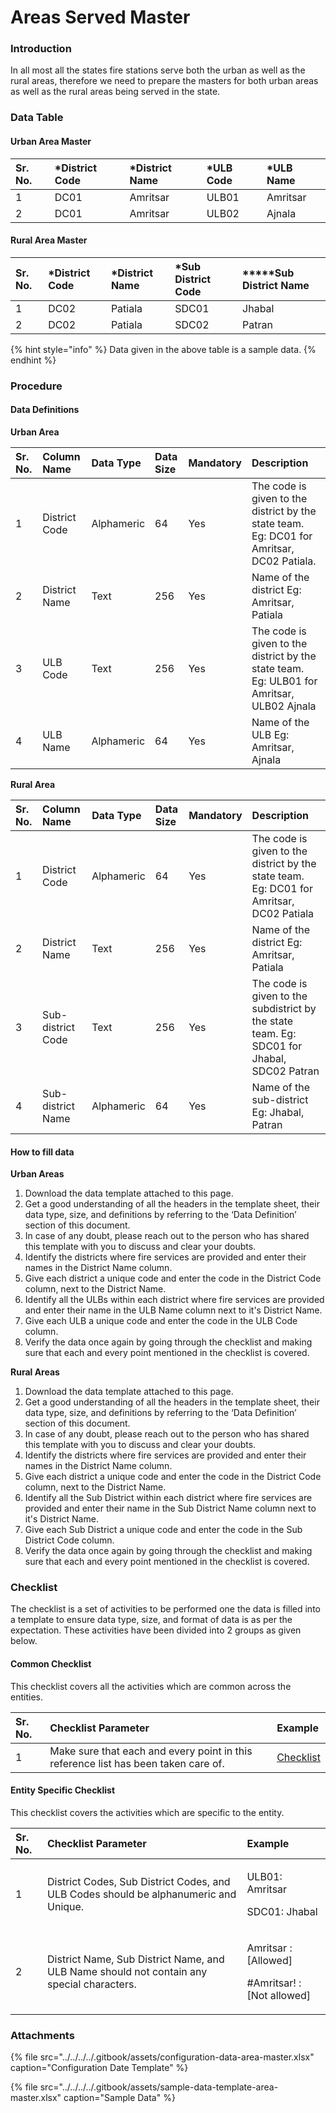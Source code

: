 # Areas Served Master

### Introduction

In all most all the states fire stations serve both the urban as well as the rural areas, therefore we need to prepare the masters for both urban areas as well as the rural areas being served in the state.

### Data Table

#### Urban Area Master

| Sr. No. | \*District Code | \*District Name | \*ULB Code | \*ULB Name |
| :--- | :--- | :--- | :--- | :--- |
| 1 |  DC01 | Amritsar | ULB01 | Amritsar |
| 2 |  DC01 | Amritsar | ULB02 | Ajnala |

#### Rural Area Master

| Sr. No. | \*District Code | \*District Name | \*Sub District Code | **\***Sub District Name |
| :--- | :--- | :--- | :--- | :--- |
| 1 |  DC02 | Patiala | SDC01 | Jhabal |
| 2 |  DC02 | Patiala | SDC02 | Patran |

{% hint style="info" %}
Data given in the above table is a sample data.
{% endhint %}

### Procedure

#### Data Definitions

**Urban Area**

| Sr. No. | Column Name | Data Type | Data Size | Mandatory | Description |
| :--- | :--- | :--- | :--- | :--- | :--- |
| 1 | District Code | Alphameric |  64 | Yes | The code is given to the district by the state team. Eg: DC01 for Amritsar, DC02 Patiala. |
| 2 | District Name | Text | 256  | Yes | Name of the district Eg: Amritsar, Patiala |
| 3 | ULB Code | Text | 256  | Yes | The code is given to the district by the state team. Eg: ULB01 for Amritsar, ULB02 Ajnala |
| 4 | ULB Name | Alphameric | 64  | Yes | Name of the ULB Eg: Amritsar, Ajnala |

**Rural Area**

| Sr. No. | Column Name | Data Type | Data Size | Mandatory | Description |
| :--- | :--- | :--- | :--- | :--- | :--- |
| 1 | District Code | Alphameric |  64 | Yes | The code is given to the district by the state team. Eg: DC01 for Amritsar, DC02 Patiala |
| 2 | District Name | Text |  256 | Yes | Name of the district Eg: Amritsar, Patiala |
| 3 | Sub-district Code | Text |  256 | Yes | The code is given to the subdistrict by the state team. Eg: SDC01 for Jhabal, SDC02 Patran |
| 4 | Sub-district Name | Alphameric |  64 | Yes | Name of the sub-district Eg: Jhabal, Patran |

#### How to fill data

**Urban Areas**

1. Download the data template attached to this page.
2. Get a good understanding of all the headers in the template sheet, their data type, size, and definitions by referring to the ‘Data Definition’ section of this document.
3. In case of any doubt, please reach out to the person who has shared this template with you to discuss and clear your doubts.
4. Identify the districts where fire services are provided and enter their names in the District Name column.
5. Give each district a unique code and enter the code in the District Code column, next to the District Name.
6. Identify all the ULBs within each district where fire services are provided and enter their name in the ULB Name column next to it's District Name.
7. Give each ULB a unique code and enter the code in the ULB Code column.
8. Verify the data once again by going through the checklist and making sure that each and every point mentioned in the checklist is covered.

**Rural Areas**

1. Download the data template attached to this page.
2. Get a good understanding of all the headers in the template sheet, their data type, size, and definitions by referring to the ‘Data Definition’ section of this document.
3. In case of any doubt, please reach out to the person who has shared this template with you to discuss and clear your doubts.
4. Identify the districts where fire services are provided and enter their names in the District Name column.
5. Give each district a unique code and enter the code in the District Code column, next to the District Name.
6. Identify all the Sub District within each district where fire services are provided and enter their name in the Sub District Name column next to it's District Name.
7. Give each Sub District a unique code and enter the code in the Sub District Code column.
8. Verify the data once again by going through the checklist and making sure that each and every point mentioned in the checklist is covered.

### Checklist

The checklist is a set of activities to be performed one the data is filled into a template to ensure data type, size, and format of data is as per the expectation. These activities have been divided into 2 groups as given below.

#### Common Checklist

This checklist covers all the activities which are common across the entities.

| Sr. No. | Checklist Parameter | Example |
| :--- | :--- | :--- |
| 1 | Make sure that each and every point in this reference list has been taken care of. | [Checklist](https://digit-discuss.atlassian.net/wiki/spaces/DO/pages/502203140/Checklist) |

#### Entity Specific Checklist

This checklist covers the activities which are specific to the entity.

<table>
  <thead>
    <tr>
      <th style="text-align:left">Sr. No.</th>
      <th style="text-align:left">Checklist Parameter</th>
      <th style="text-align:left">Example</th>
    </tr>
  </thead>
  <tbody>
    <tr>
      <td style="text-align:left">1</td>
      <td style="text-align:left">District Codes, Sub District Codes, and ULB Codes should be alphanumeric
        and Unique.</td>
      <td style="text-align:left">
        <p>ULB01: Amritsar</p>
        <p>SDC01: Jhabal</p>
      </td>
    </tr>
    <tr>
      <td style="text-align:left">2</td>
      <td style="text-align:left">District Name, Sub District Name, and ULB Name should not contain any
        special characters.</td>
      <td style="text-align:left">
        <p>Amritsar : [Allowed]</p>
        <p>#Amritsar! : [Not allowed]</p>
      </td>
    </tr>
  </tbody>
</table>

### Attachments

{% file src="../../../../.gitbook/assets/configuration-data-area-master.xlsx" caption="Configuration Date Template" %}

{% file src="../../../../.gitbook/assets/sample-data-template-area-master.xlsx" caption="Sample Data" %}

